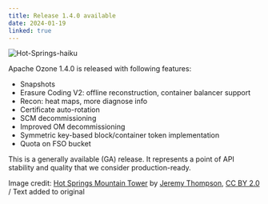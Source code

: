```yaml
---
title: Release 1.4.0 available
date: 2024-01-19
linked: true
---
```

<!---
  Licensed under the Apache License, Version 2.0 (the "License");
  you may not use this file except in compliance with the License.
  You may obtain a copy of the License at

   http://www.apache.org/licenses/LICENSE-2.0

  Unless required by applicable law or agreed to in writing, software
  distributed under the License is distributed on an "AS IS" BASIS,
  WITHOUT WARRANTIES OR CONDITIONS OF ANY KIND, either express or implied.
  See the License for the specific language governing permissions and
  limitations under the License. See accompanying LICENSE file.
-->

![Hot-Springs-haiku](releases/1.4.0.jpg)

Apache Ozone 1.4.0 is released with following features:

- Snapshots
- Erasure Coding V2: offline reconstruction, container balancer support
- Recon: heat maps, more diagnose info
- Certificate auto-rotation
- SCM decommissioning
- Improved OM decommissioning
- Symmetric key-based block/container token implementation
- Quota on FSO bucket

This is a generally available (GA) release.
It represents a point of API stability and quality that we consider production-ready.


Image credit: [Hot Springs Mountain Tower][image] by [Jeremy Thompson][author], [CC BY 2.0][cc] / Text added to original

[image]: https://www.flickr.com/photos/rollercoasterphilosophy/52894005148
[author]: https://www.flickr.com/photos/rollercoasterphilosophy/
[cc]: https://creativecommons.org/licenses/by/2.0/
